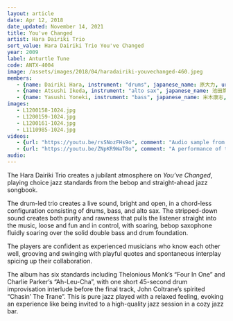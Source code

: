```yaml
---
layout: article
date: Apr 12, 2018
date_updated: November 14, 2021
title: You've Changed
artist: Hara Dairiki Trio
sort_value: Hara Dairiki Trio You've Changed
year: 2009
label: Anturtle Tune
code: ANTX-4004
image: /assets/images/2018/04/haradairiki-youvechanged-460.jpeg
members:
   - {name: Dairiki Hara, instrument: "drums", japanese_name: 原大力, url: "http://www.haradairiki.com/"}
   - {name: Atsushi Ikeda, instrument: "alto sax", japanese_name: 池田篤, url: "https://ameblo.jp/ats-music1963/"}
   - {name: Yasushi Yoneki, instrument: "bass", japanese_name: 米木康志, url: "https://www.catfish-records.jp/product/27801"}
images:
   - L1200158-1024.jpg
   - L1200159-1024.jpg
   - L1200161-1024.jpg
   - L1110985-1024.jpg
videos: 
   - {url: "https://youtu.be/rsSNozFHs9o", comment: "Audio sample from “Four In One”, the opening track on this album"}
   - {url: "https://youtu.be/ZNpKR9WaT8o", comment: "A performance of the Hara Dairiki Trio playing live in Tokyo in 2009"}
audio:
---
```

The Hara Dairiki Trio creates a jubilant atmosphere on *You’ve Changed*, playing choice jazz standards from the bebop and straight-ahead jazz songbook.

The drum-led trio creates a live sound, bright and open, in a chord-less configuration consisting of drums, bass, and alto sax. The stripped-down sound creates both purity and rawness that pulls the listener straight into the music, loose and fun and in control, with soaring, bebop saxophone fluidly soaring over the solid double bass and drum foundation.

The players are confident as experienced musicians who know each other well, grooving and swinging with playful quotes and spontaneous interplay spicing up their collaboration.

The album has six standards including Thelonious Monk’s “Four In One” and Charlie Parker’s “Ah-Leu-Cha”, with one short 45-second drum improvisation interlude before the final track, John Coltrane’s spirited “Chasin’ The Trane”. This is pure jazz played with a relaxed feeling, evoking an experience like being invited to a high-quality jazz session in a cozy jazz bar.

